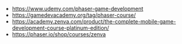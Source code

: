 - https://www.udemy.com/phaser-game-development
- https://gamedevacademy.org/tag/phaser-course/
- https://academy.zenva.com/product/the-complete-mobile-game-development-course-platinum-edition/
- https://phaser.io/shop/courses/zenva

